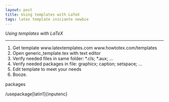 ```yaml
---
layout: post
title: Using templates with LaTeX
tags: latex template iniciante newbie
---
```


*Using templates with LaTeX*

---
<ol>
<li>Get template
  www.latextemplates.com
  www.howtotex.com/templates</li>
  
<li>Open generic_template.tex with text editor</li>

<li>Verify needed files in same folder: *.cls; *.aux; ...</li>

<li>Verify needed packages in file: graphicx; caption; setspace; ...</li>

<li>Edit template to meet your needs</li>

<li>Booze.</li>

</ol>

packages

/usepackage[latin1]{inputenc}

